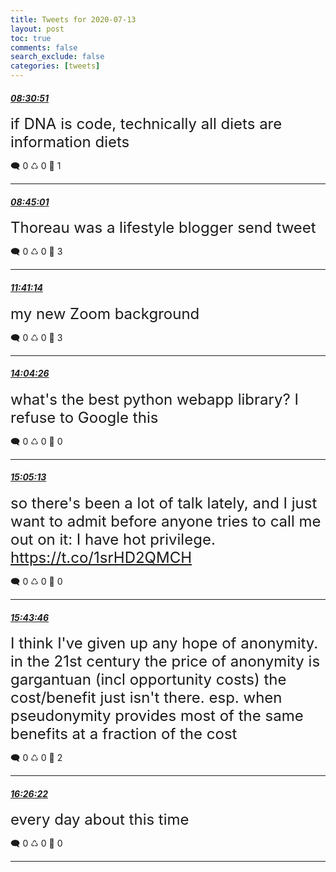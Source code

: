 ```yaml
---
title: Tweets for 2020-07-13
layout: post
toc: true
comments: false
search_exclude: false
categories: [tweets]
---
```



#### <a href = "https://twitter.com/deepfates/status/1282683916684374017">*08:30:51*</a>

<font size="5">if DNA is code, technically all diets are information diets</font>



🗨️ 0 ♺ 0 🤍  1   

---
    
#### <a href = "https://twitter.com/deepfates/status/1282687481075269633">*08:45:01*</a>

<font size="5">Thoreau was a lifestyle blogger send tweet</font>



🗨️ 0 ♺ 0 🤍  3   

---
    
#### <a href = "https://twitter.com/deepfates/status/1282731827497545730">*11:41:14*</a>

<font size="5">my new Zoom background</font>



🗨️ 0 ♺ 0 🤍  3   

---
    
#### <a href = "https://twitter.com/deepfates/status/1282767867230863360">*14:04:26*</a>

<font size="5">what's the best python webapp library?  I refuse to Google this</font>



🗨️ 0 ♺ 0 🤍  0   

---
    
#### <a href = "https://twitter.com/deepfates/status/1282783161248657409">*15:05:13*</a>

<font size="5">so there's been a lot of talk lately, and I just want to admit before anyone tries to call me out on it:  I have hot privilege.   https://t.co/1srHD2QMCH</font>



🗨️ 0 ♺ 0 🤍  0   

---
    
#### <a href = "https://twitter.com/deepfates/status/1282792864804532225">*15:43:46*</a>

<font size="5">I think I've given up any hope of anonymity. in the 21st century the price of anonymity is gargantuan (incl opportunity costs)  the cost/benefit just isn't there. esp. when pseudonymity provides most of the same benefits at a fraction of the cost</font>



🗨️ 0 ♺ 0 🤍  2   

---
    
#### <a href = "https://twitter.com/deepfates/status/1282803585512660992">*16:26:22*</a>

<font size="5">every day about this time</font>



🗨️ 0 ♺ 0 🤍  0   

---
    
            

